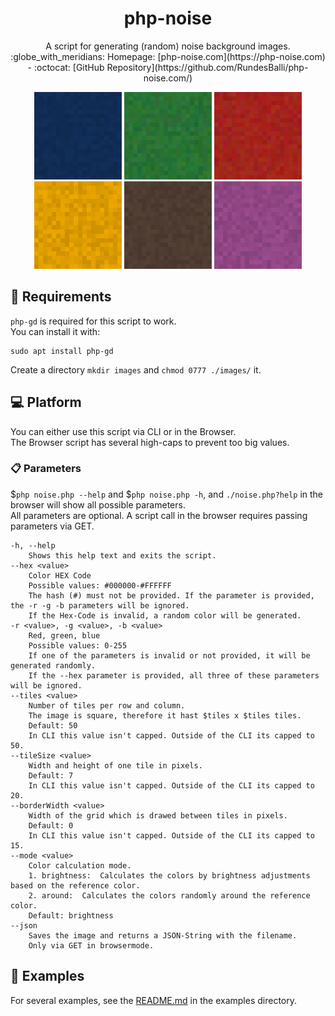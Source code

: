 <h1 align="center">php-noise</h1>
<p align="center">A script for generating (random) noise background images.  
:globe_with_meridians: Homepage: [php-noise.com](https://php-noise.com) - :octocat: [GitHub Repository](https://github.com/RundesBalli/php-noise.com/)</p>  

<p align="center">
<img src="/examples/noise_1.png?raw=true"> 
<img src="/examples/noise_2.png?raw=true"> 
<img src="/examples/noise_3.png?raw=true"> 
<img src="/examples/noise_4.png?raw=true"> 
<img src="/examples/noise_5.png?raw=true"> 
<img src="/examples/noise_6.png?raw=true">
</p>

## :wrench: Requirements
`php-gd` is required for this script to work.  
You can install it with:  
```
sudo apt install php-gd
```
Create a directory `mkdir images` and `chmod 0777 ./images/` it.

## :computer: Platform
You can either use this script via CLI or in the Browser.  
The Browser script has several high-caps to prevent too big values.  

### :clipboard: Parameters
$`php noise.php --help` and $`php noise.php -h`, and `./noise.php?help` in the browser will show all possible parameters.  
All parameters are optional. A script call in the browser requires passing parameters via GET.

```
-h, --help
	Shows this help text and exits the script.
--hex <value>
	Color HEX Code
	Possible values: #000000-#FFFFFF
	The hash (#) must not be provided. If the parameter is provided, the -r -g -b parameters will be ignored.
	If the Hex-Code is invalid, a random color will be generated.
-r <value>, -g <value>, -b <value>
	Red, green, blue
	Possible values: 0-255
	If one of the parameters is invalid or not provided, it will be generated randomly.
	If the --hex parameter is provided, all three of these parameters will be ignored.
--tiles <value>
	Number of tiles per row and column.
	The image is square, therefore it hast $tiles x $tiles tiles.
	Default: 50
	In CLI this value isn't capped. Outside of the CLI its capped to 50.
--tileSize <value>
	Width and height of one tile in pixels.
	Default: 7
	In CLI this value isn't capped. Outside of the CLI its capped to 20.
--borderWidth <value>
	Width of the grid which is drawed between tiles in pixels.
	Default: 0
	In CLI this value isn't capped. Outside of the CLI its capped to 15.
--mode <value>
	Color calculation mode.
	1. brightness:	Calculates the colors by brightness adjustments based on the reference color.
	2. around:	Calculates the colors randomly around the reference color.
	Default: brightness
--json
	Saves the image and returns a JSON-String with the filename.
	Only via GET in browsermode.
```

## :bookmark_tabs: Examples
For several examples, see the [README.md](https://github.com/RundesBalli/php-noise/blob/master/examples/README.md) in the examples directory.
